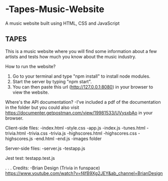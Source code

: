 # -Tapes-Music-Website
A music website built using HTML, CSS and JavaScript

TAPES
------
This is a music website where you will find some information about a few artists and tests how much you know about the music industry.


How to run the website?
1. Go to your terminal and type "npm install" to install node modules.
2. Start the server by typing "npm start".
3. You can then paste this url (http://127.0.0.1:8080) in your browser to view the website.

Where's the API documentation?
-I've included a pdf of the documentation in the folder but you could also visit https://documenter.getpostman.com/view/19981533/UVysxbAo in your browser.

Client-side files:
-index.html
-style.css
-app.js
-index.js
-tunes.html
-trivia.html
-trivia.css
-trivia.js
-highscores.html
-highscores.css
-highscores.js
-end.html
-end.js
-images folder

Server-side files:
-server.js
-testapp.js

Jest test: testapp.test.js

.
.
.
Credits:
-Brian Design (Trivia in funspace)
https://www.youtube.com/watch?v=f4fB9Xg2JEY&ab_channel=BrianDesign
